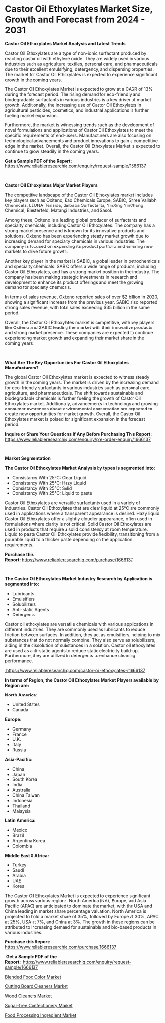 <p><h1>Castor Oil Ethoxylates Market Size, Growth and Forecast from 2024 - 2031</h1></p><p><strong>Castor Oil Ethoxylates Market Analysis and Latest Trends</strong></p>
<p><p>Castor Oil Ethoxylates are a type of non-ionic surfactant produced by reacting castor oil with ethylene oxide. They are widely used in various industries such as agriculture, textiles, personal care, and pharmaceuticals due to their excellent emulsifying, detergency, and dispersing properties. The market for Castor Oil Ethoxylates is expected to experience significant growth in the coming years.</p><p>The Castor Oil Ethoxylates Market is expected to grow at a CAGR of 13% during the forecast period. The rising demand for eco-friendly and biodegradable surfactants in various industries is a key driver of market growth. Additionally, the increasing use of Castor Oil Ethoxylates in agricultural pesticides, cosmetics, and industrial applications is further fueling market expansion.</p><p>Furthermore, the market is witnessing trends such as the development of novel formulations and applications of Castor Oil Ethoxylates to meet the specific requirements of end-users. Manufacturers are also focusing on technological advancements and product innovations to gain a competitive edge in the market. Overall, the Castor Oil Ethoxylates Market is expected to continue to grow steadily in the coming years.</p></p>
<p><strong>Get a Sample PDF of the Report:&nbsp;</strong> <a href="https://www.reliableresearchiq.com/enquiry/request-sample/1666137">https://www.reliableresearchiq.com/enquiry/request-sample/1666137</a></p>
<p>&nbsp;</p>
<p><strong>Castor Oil Ethoxylates Major Market Players</strong></p>
<p><p>The competitive landscape of the Castor Oil Ethoxylates market includes key players such as Oxiteno, Kao Chemicals Europe, SABIC, Shree Vallabh Chemicals, LEUNA-Tenside, Saibaba Surfactants, YinXing YinCheng Chemical, Biesterfeld, Matangi Industries, and Sasol. </p><p>Among these, Oxiteno is a leading global producer of surfactants and specialty chemicals, including Castor Oil Ethoxylates. The company has a strong market presence and is known for its innovative products and solutions. Oxiteno has been experiencing steady market growth due to increasing demand for specialty chemicals in various industries. The company is focused on expanding its product portfolio and entering new markets to drive future growth.</p><p>Another key player in the market is SABIC, a global leader in petrochemicals and specialty chemicals. SABIC offers a wide range of products, including Castor Oil Ethoxylates, and has a strong market position in the industry. The company has been making strategic investments in research and development to enhance its product offerings and meet the growing demand for specialty chemicals.</p><p>In terms of sales revenue, Oxiteno reported sales of over $2 billion in 2020, showing a significant increase from the previous year. SABIC also reported strong sales revenue, with total sales exceeding $35 billion in the same period.</p><p>Overall, the Castor Oil Ethoxylates market is competitive, with key players like Oxiteno and SABIC leading the market with their innovative products and strong market presence. These companies are expected to continue experiencing market growth and expanding their market share in the coming years.</p></p>
<p>&nbsp;</p>
<p><strong>What Are The Key Opportunities For Castor Oil Ethoxylates Manufacturers?</strong></p>
<p><p>The global Castor Oil Ethoxylates market is expected to witness steady growth in the coming years. The market is driven by the increasing demand for eco-friendly surfactants in various industries such as personal care, agriculture, and pharmaceuticals. The shift towards sustainable and biodegradable chemicals is further fueling the growth of Castor Oil Ethoxylates market. Additionally, advancements in technology and growing consumer awareness about environmental conservation are expected to create new opportunities for market growth. Overall, the Castor Oil Ethoxylates market is poised for significant expansion in the forecast period.</p></p>
<p><strong>Inquire or Share Your Questions If Any Before Purchasing This Report:</strong> <a href="https://www.reliableresearchiq.com/enquiry/pre-order-enquiry/1666137">https://www.reliableresearchiq.com/enquiry/pre-order-enquiry/1666137</a></p>
<p>&nbsp;</p>
<p><strong>Market Segmentation</strong></p>
<p><strong>The Castor Oil Ethoxylates Market Analysis by types is segmented into:</strong></p>
<p><ul><li>Consistancy With 25°C: Clear Liquid</li><li>Consistancy With 25°C: Hazy Liquid</li><li>Consistancy With 25°C: Solid</li><li>Consistancy With 25°C: Liquid to paste</li></ul></p>
<p><p>Castor Oil Ethoxylates are versatile surfactants used in a variety of industries. Castor Oil Ethoxylates that are clear liquid at 25°C are commonly used in applications where a transparent appearance is desired. Hazy liquid Castor Oil Ethoxylates offer a slightly cloudier appearance, often used in formulations where clarity is not critical. Solid Castor Oil Ethoxylates are used in products that require a solid consistency at room temperature. Liquid to paste Castor Oil Ethoxylates provide flexibility, transitioning from a pourable liquid to a thicker paste depending on the application requirements.</p></p>
<p><strong>Purchase this Report:&nbsp;</strong><a href="https://www.reliableresearchiq.com/purchase/1666137">https://www.reliableresearchiq.com/purchase/1666137</a></p>
<p>&nbsp;</p>
<p><strong>The Castor Oil Ethoxylates Market Industry Research by Application is segmented into:</strong></p>
<p><ul><li>Lubricants</li><li>Emulsifiers</li><li>Solubilizers</li><li>Anti-static Agents</li><li>Detergents</li></ul></p>
<p><p>Castor oil ethoxylates are versatile chemicals with various applications in different industries. They are commonly used as lubricants to reduce friction between surfaces. In addition, they act as emulsifiers, helping to mix substances that do not normally combine. They also serve as solubilizers, aiding in the dissolution of substances in a solution. Castor oil ethoxylates are used as anti-static agents to reduce static electricity build-up. Furthermore, they are utilized in detergents to enhance cleaning performance.</p></p>
<p><a href="https://www.reliableresearchiq.com/castor-oil-ethoxylates-r1666137">&nbsp;https://www.reliableresearchiq.com/castor-oil-ethoxylates-r1666137</a></p>
<p><strong>In terms of Region, the Castor Oil Ethoxylates Market Players available by Region are:</strong></p>
<p>
    <p> <strong> North America: </strong>
        <ul>
            <li>United States</li>
            <li>Canada</li>
        </ul>
        </p> 
    <p> <strong> Europe: </strong>
        <ul>
            <li>Germany</li>
            <li>France</li>
            <li>U.K.</li>
            <li>Italy</li>
            <li>Russia</li>
        </ul>
        </p> 
    <p> <strong> Asia-Pacific: </strong>
        <ul>
            <li>China</li>
            <li>Japan</li>
            <li>South Korea</li>
            <li>India</li>
            <li>Australia</li>
            <li>China Taiwan</li>
            <li>Indonesia</li>
            <li>Thailand</li>
            <li>Malaysia</li>
        </ul>
        </p> 
    <p> <strong> Latin America: </strong>
        <ul>
            <li>Mexico</li>
            <li>Brazil</li>
            <li>Argentina Korea</li>
            <li>Colombia</li>
        </ul>
        </p> 
    <p> <strong> Middle East & Africa: </strong>
        <ul>
            <li>Turkey</li>
            <li>Saudi</li>
            <li>Arabia</li>
            <li>UAE</li>
            <li>Korea</li>
        </ul>
    </p>
    </p>
<p><p>The Castor Oil Ethoxylates Market is expected to experience significant growth across various regions. North America (NA), Europe, and Asia Pacific (APAC) are anticipated to dominate the market, with the USA and China leading in market share percentage valuation. North America is projected to hold a market share of 35%, followed by Europe at 30%, APAC at 25%, USA at 7%, and China at 3%. The growth in these regions can be attributed to increasing demand for sustainable and bio-based products in various industries.</p></p>
<p><strong>Purchase this Report: </strong><a href="https://www.reliableresearchiq.com/purchase/1666137">https://www.reliableresearchiq.com/purchase/1666137</a></p>
<p>&nbsp;<strong>Get a Sample PDF of the Report:&nbsp;&nbsp;</strong><a href="https://www.reliableresearchiq.com/enquiry/request-sample/1666137">https://www.reliableresearchiq.com/enquiry/request-sample/1666137</a></p>
<p><strong></strong></p>
<p><p><a href="https://medium.com/@zandould67856/blended-food-color-market-industry-trends-and-forecast-for-period-from-2024-to-2031-cd8ac65e9566">Blended Food Color Market</a></p><p><a href="https://github.com/msLonKoss78/Market-Research-Report-List-1/blob/main/cutting-board-cleaners-market.md">Cutting Board Cleaners Market</a></p><p><a href="https://github.com/lairestrong/Market-Research-Report-List-1/blob/main/wood-cleaners-market.md">Wood Cleaners Market</a></p><p><a href="https://medium.com/@denisolden565/global-sugar-free-confectionery-market-analysis-trends-forecasts-and-growth-opportunities-2024-af95c61cc9da">Sugar-free Confectionery Market</a></p><p><a href="https://medium.com/@sean.peake0978/food-processing-ingredient-market-global-market-share-and-ranking-overall-sales-and-demand-1cba885397be">Food Processing Ingredient Market</a></p></p>